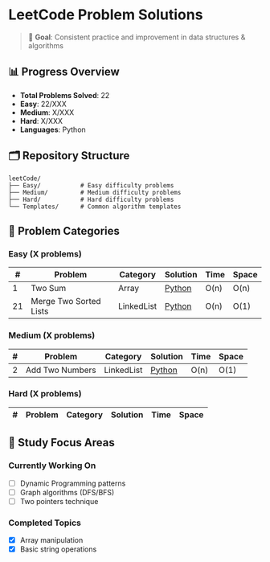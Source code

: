 # LeetCode Problem Solutions

> 🎯 **Goal**: Consistent practice and improvement in data structures & algorithms

## 📊 Progress Overview
- **Total Problems Solved**: 22
- **Easy**: 22/XXX
- **Medium**: X/XXX  
- **Hard**: X/XXX
- **Languages**: Python

## 🗂️ Repository Structure

```
leetCode/
├── Easy/           # Easy difficulty problems
├── Medium/         # Medium difficulty problems  
├── Hard/           # Hard difficulty problems
└── Templates/      # Common algorithm templates
```

## 📝 Problem Categories

### Easy (X problems)
| # | Problem | Category | Solution | Time | Space |
|---|---------|----------|----------|------|-------|
| 1 | Two Sum | Array | [Python](./Easy/Array/001_two_sum.py) | O(n) | O(n) |
| 21 | Merge Two Sorted Lists | LinkedList | [Python](./Easy/LinkedList/021_merge_two_sorted_lists.py) | O(n) | O(1) |

### Medium (X problems)
| # | Problem | Category | Solution | Time | Space |
|---|---------|----------|----------|------|-------|
| 2 | Add Two Numbers | LinkedList | [Python](./Medium/LinkedList/002_add_two_numbers.py) | O(n) | O(1) |

### Hard (X problems)
| # | Problem | Category | Solution | Time | Space |
|---|---------|----------|----------|------|-------|

## 🎯 Study Focus Areas

### Currently Working On
- [ ] Dynamic Programming patterns
- [ ] Graph algorithms (DFS/BFS)
- [ ] Two pointers technique

### Completed Topics
- [x] Array manipulation
- [x] Basic string operations
